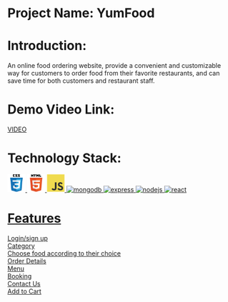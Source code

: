
# Project Name: YumFood<Br>

# Introduction:
An online food ordering website, provide a convenient and customizable way for customers to order food from their favorite restaurants, and can save time for both customers and restaurant staff.
  
  
# Demo Video Link:<Br>
  [VIDEO](https://drive.google.com/file/d/13vB7YO1q4IJr4AHIBhz_aUnwR52h2PHr/view?usp=sharing)

# Technology Stack:<Br>
 <p align="left">
 <p align="left"> <a href="https://www.w3schools.com/css/" target="_blank" rel="noreferrer"> <img src="https://raw.githubusercontent.com/devicons/devicon/master/icons/css3/css3-original-wordmark.svg" alt="css3" width="40" height="40"/> </a> <a href="https://www.w3.org/html/" target="_blank" rel="noreferrer"> <img src="https://raw.githubusercontent.com/devicons/devicon/master/icons/html5/html5-original-wordmark.svg" alt="html5" width="40" height="40"/> </a> <a href="https://developer.mozilla.org/en-US/docs/Web/JavaScript" target="_blank" rel="noreferrer"> <img src="https://raw.githubusercontent.com/devicons/devicon/master/icons/javascript/javascript-original.svg" alt="javascript" width="40" height="40"/> </a> <a href="" target="_blank" rel="noreferrer"> <img src="https://user-images.githubusercontent.com/79806185/228307117-685deb47-827d-4ab0-ba3e-bf9d8e120d3b.png" alt="mongodb" width="60" height="40"/> </a> <a href="" target="_blank" rel="noreferrer"> <img src="https://user-images.githubusercontent.com/79806185/228307093-76a1c53f-3831-4699-a0d2-87b90725b419.png" alt="express" width="40" height="40"/> </a><a href="" target="_blank" rel="noreferrer"> <img src="https://user-images.githubusercontent.com/79806185/228298415-331dca47-e942-4a77-9fa8-32cce90d4f27.png" alt="nodejs" width="60" height="40"/> </a> <a href="" target="_blank" rel="noreferrer"> <img src="https://user-images.githubusercontent.com/79806185/228307110-2d04f46c-1db8-4af8-a011-5bcebe7c8a33.png" alt="react" width="60" height="40"/> </p>

# Features
Login/sign up
<br/>Category
<br/>Choose food according to their choice
<br/>Order Details
<br/>Menu
<br/>Booking
<br/>Contact Us
<br/>Add to Cart
